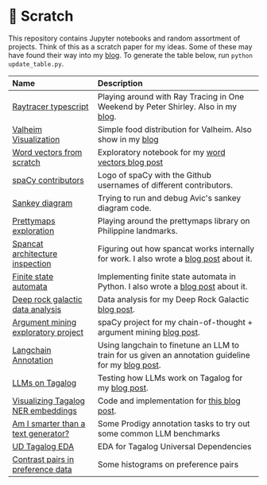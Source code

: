 # 📓 Scratch

This repository contains Jupyter notebooks and random assortment of projects.
Think of this as a scratch paper for my ideas. Some of these may have found
their way into my [blog](https://ljvmiranda921.github.io). To generate the table
below, run `python update_table.py`.

| Name                                                                                                                                                     | Description                                                                                                                                                                     |
|:---------------------------------------------------------------------------------------------------------------------------------------------------------|:--------------------------------------------------------------------------------------------------------------------------------------------------------------------------------|
| [Raytracer typescript](https://github.com/ljvmiranda921/scratch/tree/master//Users/ljvm/Documents/Dev/scratch/2021-08-28-raytracer-ts)                   | Playing around with Ray Tracing in One Weekend by Peter Shirley. Also in my [blog](https://ljvmiranda921.github.io/notebook/2021/09/25/raytracer/).                             |
| [Valheim Visualization](https://github.com/ljvmiranda921/scratch/tree/master//Users/ljvm/Documents/Dev/scratch/2021-09-26-valheim-viz)                   | Simple food distribution for Valheim. Also show in my [blog](https://ljvmiranda921.github.io/notebook/2021/09/27/valheim-food-graph/)                                           |
| [Word vectors from scratch](https://github.com/ljvmiranda921/scratch/tree/master//Users/ljvm/Documents/Dev/scratch/2021-11-06-word-vectors-from-scratch) | Exploratory notebook for my [word vectors blog post](https://ljvmiranda921.github.io/notebook/2021/12/11/word-vectors/)                                                         |
| [spaCy contributors](https://github.com/ljvmiranda921/scratch/tree/master//Users/ljvm/Documents/Dev/scratch/2021-11-19-spacy-contributors)               | Logo of spaCy with the Github usernames of different contributors.                                                                                                              |
| [Sankey diagram](https://github.com/ljvmiranda921/scratch/tree/master//Users/ljvm/Documents/Dev/scratch/2021-11-24-sankey)                               | Trying to run and debug Avic's sankey diagram code.                                                                                                                             |
| [Prettymaps exploration](https://github.com/ljvmiranda921/scratch/tree/master//Users/ljvm/Documents/Dev/scratch/2022-06-28-prettymaps)                   | Playing around the prettymaps library on Philippine landmarks.                                                                                                                  |
| [Spancat architecture inspection](https://github.com/ljvmiranda921/scratch/tree/master//Users/ljvm/Documents/Dev/scratch/2022-07-12-spancat-inspection)  | Figuring out how spancat works internally for work. I also wrote a [blog post](https://ljvmiranda921.github.io/notebook/2022/07/16/spacy-registry/) about it.                   |
| [Finite state automata](https://github.com/ljvmiranda921/scratch/tree/master//Users/ljvm/Documents/Dev/scratch/2022-10-05-fsa)                           | Implementing finite state automata in Python. I also wrote a [blog post](https://ljvmiranda921.github.io/notebook/2022/10/07/finite-state-automata/) about it.                  |
| [Deep rock galactic data analysis](https://github.com/ljvmiranda921/scratch/tree/master//Users/ljvm/Documents/Dev/scratch/2022-11-19-drg)                | Data analysis for my Deep Rock Galactic [blog post](https://ljvmiranda921.github.io/notebook/2022/12/02/drg/).                                                                  |
| [Argument mining exploratory project](https://github.com/ljvmiranda921/scratch/tree/master//Users/ljvm/Documents/Dev/scratch/2023-02-16-ukp-argmin)      | spaCy project for my chain-of-thought + argument mining [blog post](https://ljvmiranda921.github.io/notebook/2023/03/24/llm-annotation/).                                       |
| [Langchain Annotation](https://github.com/ljvmiranda921/scratch/tree/master//Users/ljvm/Documents/Dev/scratch/2023-03-03-langchain)                      | Using langchain to finetune an LLM to train for us given an annotation guideline for my [blog post](https://ljvmiranda921.github.io/notebook/2023/03/25/langchain-annotation/). |
| [LLMs on Tagalog](https://github.com/ljvmiranda921/scratch/tree/master//Users/ljvm/Documents/Dev/scratch/2023-07-25-llm-tl)                              | Testing how LLMs work on Tagalog for my [blog post](https://ljvmiranda921.github.io/notebook/2023/08/04/llm-tagalog/).                                                          |
| [Visualizing Tagalog NER embeddings](https://github.com/ljvmiranda921/scratch/tree/master//Users/ljvm/Documents/Dev/scratch/2023-10-15-embeddings)       | Code and implementation for [this blog post](https://ljvmiranda921.github.io/notebook/2023/11/20/tagalog-ner-embeddings/).                                                      |
| [Am I smarter than a text generator?](https://github.com/ljvmiranda921/scratch/tree/master//Users/ljvm/Documents/Dev/scratch/2023-11-11-human-eval)      | Some Prodigy annotation tasks to try out some common LLM benchmarks                                                                                                             |
| [UD Tagalog EDA](https://github.com/ljvmiranda921/scratch/tree/master//Users/ljvm/Documents/Dev/scratch/2023-12-19-ud-eda)                               | EDA for Tagalog Universal Dependencies                                                                                                                                          |
| [Contrast pairs in preference data](https://github.com/ljvmiranda921/scratch/tree/master//Users/ljvm/Documents/Dev/scratch/2024-02-21-contrast-pairs)    | Some histograms on preference pairs                                                                                                                                             |

